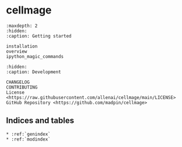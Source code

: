 # **cellmage**

```{toctree}
:maxdepth: 2
:hidden:
:caption: Getting started

installation
overview
ipython_magic_commands
```

```{toctree}
:hidden:
:caption: Development

CHANGELOG
CONTRIBUTING
License <https://raw.githubusercontent.com/allenai/cellmage/main/LICENSE>
GitHub Repository <https://github.com/madpin/cellmage>
```

## Indices and tables

```{eval-rst}
* :ref:`genindex`
* :ref:`modindex`
```
